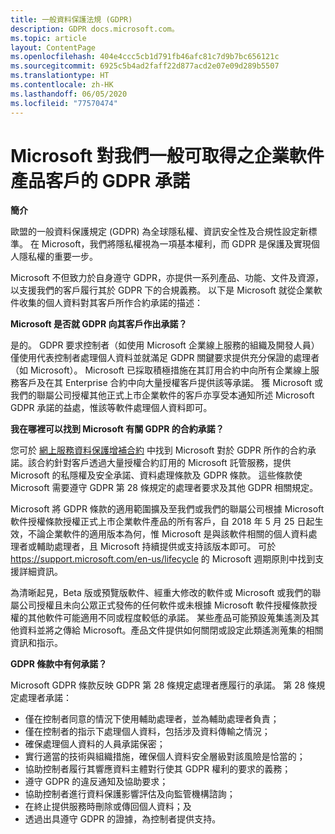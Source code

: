 ```yaml
---
title: 一般資料保護法規 (GDPR)
description: GDPR docs.microsoft.com。
ms.topic: article
layout: ContentPage
ms.openlocfilehash: 404e4ccc5cb1d791fb46afc81c7d9b7bc656121c
ms.sourcegitcommit: 6925c5b4ad2faff22d877acd2e07e09d289b5507
ms.translationtype: HT
ms.contentlocale: zh-HK
ms.lasthandoff: 06/05/2020
ms.locfileid: "77570474"
---
```

# <a name="microsofts-gdpr-commitments-to-customers-of-our-generally-available-enterprise-software-products"></a>Microsoft 對我們一般可取得之企業軟件產品客戶的 GDPR 承諾

**簡介**

歐盟的一般資料保護規定 (GDPR) 為全球隱私權、資訊安全性及合規性設定新標準。 在 Microsoft，我們將隱私權視為一項基本權利，而 GDPR 是保護及實現個人隱私權的重要一步。     

Microsoft 不但致力於自身遵守 GDPR，亦提供一系列產品、功能、文件及資源，以支援我們的客戶履行其於 GDPR 下的合規義務。 以下是 Microsoft 就從企業軟件收集的個人資料對其客戶所作合約承諾的描述：

**Microsoft 是否就 GDPR 向其客戶作出承諾？**

是的。 GDPR 要求控制者（如使用 Microsoft 企業線上服務的組織及開發人員）僅使用代表控制者處理個人資料並就滿足 GDPR 關鍵要求提供充分保證的處理者（如 Microsoft）。 Microsoft 已採取積極措施在其訂用合約中向所有企業線上服務客戶及在其 Enterprise 合約中向大量授權客戶提供該等承諾。 獲 Microsoft 或我們的聯屬公司授權其他正式上市企業軟件的客戶亦享受本通知所述 Microsoft GDPR 承諾的益處，惟該等軟件處理個人資料即可。

**我在哪裡可以找到 Microsoft 有關 GDPR 的合約承諾？**

您可於 [網上服務資料保護增補合約](https://www.microsoftvolumelicensing.com/DocumentSearch.aspx?Mode=2&Keyword=DPA) 中找到 Microsoft 對於 GDPR 所作的合約承諾。該合約針對客戶透過大量授權合約訂用的 Microsoft 託管服務，提供 Microsoft 的私隱權及安全承諾、資料處理條款及 GDPR 條款。 這些條款使 Microsoft 需要遵守 GDPR 第 28 條規定的處理者要求及其他 GDPR 相關規定。 

Microsoft 將 GDPR 條款的適用範圍擴及至我們或我們的聯屬公司根據 Microsoft 軟件授權條款授權正式上市企業軟件產品的所有客戶，自 2018 年 5 月 25 日起生效，不論企業軟件的適用版本為何，惟 Microsoft 是與該軟件相關的個人資料處理者或輔助處理者，且 Microsoft 持續提供或支持該版本即可。 可於 https://support.microsoft.com/en-us/lifecycle 的 Microsoft 週期原則中找到支援詳細資訊。

為清晰起見，Beta 版或預覽版軟件、經重大修改的軟件或 Microsoft 或我們的聯屬公司授權且未向公眾正式發佈的任何軟件或未根據 Microsoft 軟件授權條款授權的其他軟件可能適用不同或程度較低的承諾。 某些產品可能預設蒐集遙測及其他資料並將之傳給 Microsoft。產品文件提供如何關閉或設定此類遙測蒐集的相關資訊和指示。

**GDPR 條款中有何承諾？**

Microsoft GDPR 條款反映 GDPR 第 28 條規定處理者應履行的承諾。  第 28 條規定處理者承諾：

-   僅在控制者同意的情況下使用輔助處理者，並為輔助處理者負責；
-   僅在控制者的指示下處理個人資料，包括涉及資料傳輸之情況；
-   確保處理個人資料的人員承諾保密；
-   實行適當的技術與組織措施，確保個人資料安全層級對該風險是恰當的；
-   協助控制者履行其響應資料主體對行使其 GDPR 權利的要求的義務；
-   遵守 GDPR 的違反通知及協助要求；
-   協助控制者進行資料保護影響評估及向監管機構諮詢； 
-   在終止提供服務時刪除或傳回個人資料；及
-   透過出具遵守 GDPR 的證據，為控制者提供支持。
